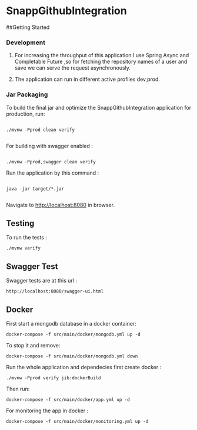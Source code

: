 # SnappGithubIntegration

##Getting Started

### Development

1. For increasing the throughput of this application I use Spring Async and  Completable Future
,so for fetching the repository names of a user and save we can serve the request asynchronously.

2. The application can run in different active profiles dev,prod.

### Jar Packaging

To build the final jar and optimize the SnappGithubIntegration application for production, run:

```

./mvnw -Pprod clean verify


```

For building with swagger enabled :

```

./mvnw -Pprod,swagger clean verify

```

Run the application by this command :

```

java -jar target/*.jar


```

Navigate to [http://localhost:8080](http://localhost:8080) in browser.

## Testing

To run the tests :

```
./mvnw verify
```
## Swagger Test

Swagger tests are at this url :

```
http://localhost:8080/swagger-ui.html

```

## Docker


First start a mongodb database in a docker container:

```
docker-compose -f src/main/docker/mongodb.yml up -d
```

To stop it and remove:

```
docker-compose -f src/main/docker/mongodb.yml down
```

Run the whole application and dependecies first create docker : 

```
./mvnw -Pprod verify jib:dockerBuild
```

Then run:

```
docker-compose -f src/main/docker/app.yml up -d
```
For monitoring the app in docker : 

```
docker-compose -f src/main/docker/monitoring.yml up -d
```
